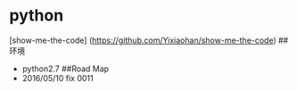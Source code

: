 # python
[show-me-the-code] (https://github.com/Yixiaohan/show-me-the-code)
##环境
- python2.7
##Road Map
- 2016/05/10 fix 0011 
